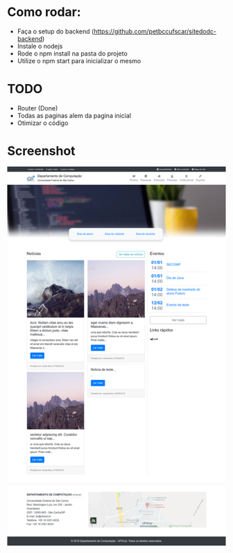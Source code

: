 # Como rodar:

- Faça o setup do backend (https://github.com/petbccufscar/sitedodc-backend)
- Instale o nodejs
- Rode o npm install na pasta do projeto
- Utilize o npm start para inicializar o mesmo

# TODO

- Router (Done)
- Todas as paginas alem da pagina inicial
- Otimizar o código

# Screenshot

![GitHub Logo](./screenshot.png)

